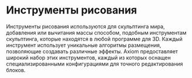 # Инструменты рисования

Инструменты рисования используются для скульптинга мира, добавления или вычитания массы способом, подобным инструментам скульптинга, которые находятся в любой программе для 3D. Каждый инструмент использует уникальные алгоритмы размещения, позволяющие создавать различные эффекты. Axiom предоставляет широкий набор этих инструментов, каждый из которых оснащен специализированными конфигурациями для точного редактирования блоков.
